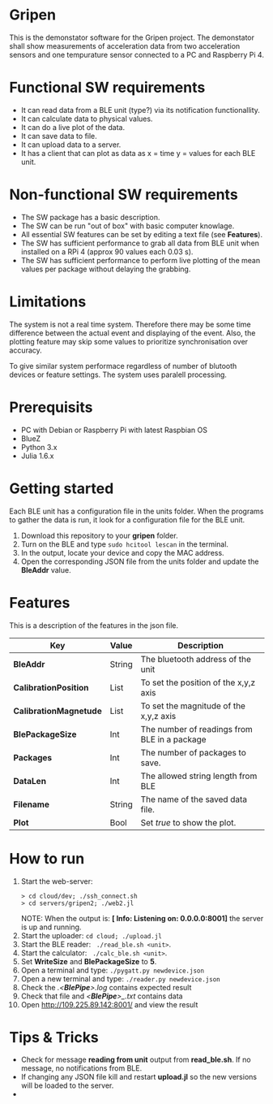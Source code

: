 # Gripen
This is the demonstator software for the Gripen project. The demonstator shall show measurements of acceleration data from two acceleration sensors and one tempurature sensor connected to a PC and Raspberry Pi 4.  

# Functional SW requirements
 * It can read data from a BLE unit (type?) via its notification functionallity. 
 * It can calculate data to physical values.
 * It can do a live plot of the data.
 * It can save data to file.
 * It can upload data to a server.
 * It has a client that can plot as data as x = time  y = values for each BLE unit.
  
# Non-functional SW requirements
 * The SW package has a basic description.
 * The SW can be run "out of box" with basic computer knowlage. 
 * All essential SW features can be set by editing a text file (see __Features__).
 * The SW has sufficient performance to grab all data from BLE unit when installed on a RPi 4 (approx 90 values each 0.03 s).
 * The SW has sufficient performance to perform live plotting of the mean values per package without delaying the grabbing.  

# Limitations
The system is not a real time system. Therefore there may be some time difference between the actual event and displaying of the event. Also, the plotting feature may skip some values to prioritize synchronisation over accuracy.

To give similar system performace regardless of number of blutooth devices or feature settings. The system uses paralell processing.  

# Prerequisits
 - PC with Debian or Raspberry Pi with latest Raspbian OS
 - BlueZ
 - Python 3.x
 - Julia 1.6.x

# Getting started
Each BLE unit has a configuration file in the units folder. When the programs to gather the data is run, it look for a configuration file for the BLE unit.
 1. Download this repository to your __gripen__ folder.
 2. Turn on the BLE and type ```sudo hcitool lescan``` in the terminal.
 3. In the output, locate your device and copy the MAC address. 
 5. Open the corresponding JSON file from the units folder and update the  __BleAddr__ value.

 # Features
  This is a description of the features in the json file.
 
 Key | Value | Description
 --- | --- | ---
  __BleAddr__ | String |The bluetooth address of the unit
  __CalibrationPosition__ | List | To set the position of the x,y,z axis 
  __CalibrationMagnetude__ | List | To set the magnitude of the x,y,z axis
  __BlePackageSize__ | Int | The number of readings from BLE in a package
  __Packages__ | Int | The number of packages to save.
  __DataLen__ | Int | The allowed string length from BLE
  __Filename__ | String | The name of the saved data file.
  __Plot__ | Bool | Set *true* to show the plot.
 
# How to run
 1. Start the web-server: 
    ```
    > cd cloud/dev; ./ssh_connect.sh
    > cd servers/gripen2; ./web2.jl
    ```
    NOTE: When the output is: __[ Info: Listening on: 0.0.0.0:8001]__ the server is up and running.
 2. Start the uploader: ```cd cloud; ./upload.jl```
 3. Start the BLE reader: ``` ./read_ble.sh <unit>```.
 4. Start the calculator: ``` ./calc_ble.sh <unit>```.
 8. Set __WriteSize__ and __BlePackageSize__ to __5__.
 9. Open a terminal and type: ```./pygatt.py newdevice.json```
 10. Open a new terminal and type: ```./reader.py newdevice.json```
 11. Check the *.<__BlePipe__>.log* contains expected result
 12. Check that file and *<__BlePipe__>_<unixtime>.txt* contains data
 13. Open http://109.225.89.142:8001/ and view the result

 # Tips & Tricks
 * Check for message __reading from unit__ output from __read_ble.sh__. If no message, no notifications from BLE.
 * If changing any JSON file kill and restart __upload.jl__ so the new versions will be loaded to the server.
 * 
